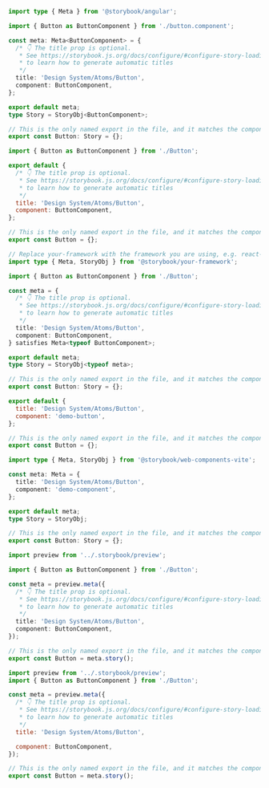 ```ts filename="Button.stories.ts" renderer="angular" language="ts"
import type { Meta } from '@storybook/angular';

import { Button as ButtonComponent } from './button.component';

const meta: Meta<ButtonComponent> = {
  /* 👇 The title prop is optional.
   * See https://storybook.js.org/docs/configure/#configure-story-loading
   * to learn how to generate automatic titles
   */
  title: 'Design System/Atoms/Button',
  component: ButtonComponent,
};

export default meta;
type Story = StoryObj<ButtonComponent>;

// This is the only named export in the file, and it matches the component name
export const Button: Story = {};
```

```js filename="Button.stories.js|jsx" renderer="common" language="js" tabTitle="CSF 3"
import { Button as ButtonComponent } from './Button';

export default {
  /* 👇 The title prop is optional.
   * See https://storybook.js.org/docs/configure/#configure-story-loading
   * to learn how to generate automatic titles
   */
  title: 'Design System/Atoms/Button',
  component: ButtonComponent,
};

// This is the only named export in the file, and it matches the component name
export const Button = {};
```

```ts filename="Button.stories.ts|tsx" renderer="common" language="ts" tabTitle="CSF 3"
// Replace your-framework with the framework you are using, e.g. react-vite, nextjs, vue3-vite, etc.
import type { Meta, StoryObj } from '@storybook/your-framework';

import { Button as ButtonComponent } from './Button';

const meta = {
  /* 👇 The title prop is optional.
   * See https://storybook.js.org/docs/configure/#configure-story-loading
   * to learn how to generate automatic titles
   */
  title: 'Design System/Atoms/Button',
  component: ButtonComponent,
} satisfies Meta<typeof ButtonComponent>;

export default meta;
type Story = StoryObj<typeof meta>;

// This is the only named export in the file, and it matches the component name
export const Button: Story = {};
```

```js filename="Button.stories.js" renderer="web-components" language="js"
export default {
  title: 'Design System/Atoms/Button',
  component: 'demo-button',
};

// This is the only named export in the file, and it matches the component name
export const Button = {};
```

```ts filename="Button.stories.ts" renderer="web-components" language="ts"
import type { Meta, StoryObj } from '@storybook/web-components-vite';

const meta: Meta = {
  title: 'Design System/Atoms/Button',
  component: 'demo-component',
};

export default meta;
type Story = StoryObj;

// This is the only named export in the file, and it matches the component name
export const Button: Story = {};
```

```ts filename="Button.stories.ts|tsx" renderer="react" language="ts" tabTitle="CSF Next 🧪"
import preview from '../.storybook/preview';

import { Button as ButtonComponent } from './Button';

const meta = preview.meta({
  /* 👇 The title prop is optional.
   * See https://storybook.js.org/docs/configure/#configure-story-loading
   * to learn how to generate automatic titles
   */
  title: 'Design System/Atoms/Button',
  component: ButtonComponent,
});

// This is the only named export in the file, and it matches the component name
export const Button = meta.story();
```

<!-- JS snippets still needed while providing both CSF 3 & Next -->

```js filename="Button.stories.js|jsx" renderer="react" language="js" tabTitle="CSF Next 🧪"
import preview from '../.storybook/preview';
import { Button as ButtonComponent } from './Button';

const meta = preview.meta({
  /* 👇 The title prop is optional.
   * See https://storybook.js.org/docs/configure/#configure-story-loading
   * to learn how to generate automatic titles
   */
  title: 'Design System/Atoms/Button',

  component: ButtonComponent,
});

// This is the only named export in the file, and it matches the component name
export const Button = meta.story();
```

